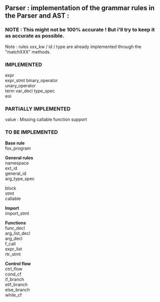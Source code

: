## Parser : implementation of the grammar rules in the Parser and AST :
### NOTE : This might not be 100% accurate ! But i'll try to keep it as accurate as possible.

Note : rules  xxx_kw   / id   / type    are already implemented through the "matchXXX" methods.

### IMPLEMENTED
 expr   
 expr_stmt
 binary_operator   
 unary_operator   
 term
 var_decl
 type_spec   
 eoi

### PARTIALLY IMPLEMENTED
 value		: Missing  callable function support

### TO BE IMPLEMENTED  
**Base rule**  
 fox_program   

**General rules**  
 namespace   
 ext_id   
 general_id   
 arg_type_spec   
    
 block   
 stmt   
 callable   
        
**Import**  
 import_stmt   

**Functions**  
 func_decl   
 arg_list_decl   
 arg_decl   
 f_call   
 expr_list   
 rtr_stmt   

**Control flow**  
 ctrl_flow   
 cond_cf   
 if_branch   
 elif_branch   
 else_branch   
 while_cf   
